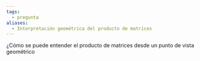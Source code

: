 ```yaml
---
tags:
  - pregunta
aliases:
  - Interpretación geométrica del producto de matrices
---
```

¿Cómo se puede entender el producto de matrices desde un punto de vista geométrico
